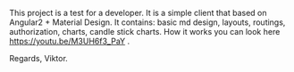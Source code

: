 This project is a test for a developer. It is a simple client that based on Angular2 + Material Design. It contains: basic md design, layouts, routings, authorization, charts, candle stick charts. How it works you can look here https://youtu.be/M3UH6f3_PaY .

Regards, Viktor.
